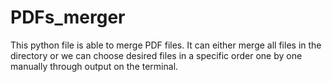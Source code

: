 # PDFs_merger
This python file is able to merge PDF files. It can either merge all files in the directory or we can choose desired files in a specific order one by one manually through output on the terminal.

